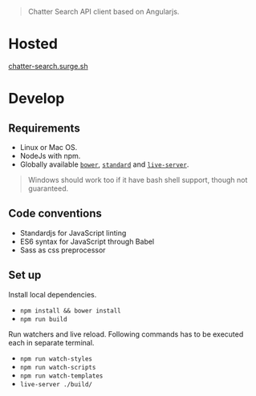 > Chatter Search API client based on Angularjs.

# Hosted

[chatter-search.surge.sh](http://chatter-search.surge.sh)

# Develop

## Requirements

- Linux or Mac OS.
- NodeJs with npm.
- Globally available [`bower`][bower], [`standard`][standard] and [`live-server`][live-server].

> Windows should work too if it have bash shell support, though not guaranteed.

## Code conventions

- Standardjs for JavaScript linting
- ES6 syntax for JavaScript through Babel
- Sass as css preprocessor

## Set up

Install local dependencies.

- `npm install && bower install`
- `npm run build`


Run watchers and live reload.
Following commands has to be executed each in separate terminal.

- `npm run watch-styles`
- `npm run watch-scripts`
- `npm run watch-templates`
- `live-server ./build/`

[bower]: https://www.npmjs.com/package/bower
[standard]: https://www.npmjs.com/package/standard
[live-server]: https://www.npmjs.com/package/live-server
